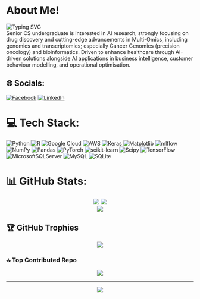 # About Me!
![Typing SVG](https://readme-typing-svg.demolab.com?font=Fira+Code&duration=3000&pause=500&color=6DE2FF&multiline=true&width=750&height=100&lines=Hey!+I'm+Abdullah+Elafifi;Biomedical+ML+Researcher+;+AI+in+Drug+Discovery+%26+Precision+Oncology)
<br>
Senior CS undergraduate is interested in AI research, strongly focusing on drug discovery and cutting-edge advancements in Multi-Omics, including genomics and transcriptomics; especially Cancer Genomics (precision oncology) and bioinformatics. Driven to enhance healthcare through AI-driven solutions alongside AI applications in business intelligence, customer behaviour modelling, and operational optimisation. 

## 🌐 Socials:
[![Facebook](https://img.shields.io/badge/Facebook-%231877F2.svg?logo=Facebook&logoColor=white)](https://www.facebook.com/abdullah.elafifi)
[![LinkedIn](https://img.shields.io/badge/LinkedIn-%230077B5.svg?logo=linkedin&logoColor=white)](https://www.linkedin.com/in/abdullah-el-afifi/) 

# 💻 Tech Stack:
![Python](https://img.shields.io/badge/python-3670A0?style=for-the-badge&logo=python&logoColor=ffdd54) ![R](https://img.shields.io/badge/r-%23276DC3.svg?style=for-the-badge&logo=r&logoColor=white) ![Google Cloud](https://img.shields.io/badge/GoogleCloud-%234285F4.svg?style=for-the-badge&logo=google-cloud&logoColor=white) ![AWS](https://img.shields.io/badge/AWS-%23FF9900.svg?style=for-the-badge&logo=amazon-aws&logoColor=white) ![Keras](https://img.shields.io/badge/Keras-%23D00000.svg?style=for-the-badge&logo=Keras&logoColor=white) ![Matplotlib](https://img.shields.io/badge/Matplotlib-%23ffffff.svg?style=for-the-badge&logo=Matplotlib&logoColor=black) ![mlflow](https://img.shields.io/badge/mlflow-%23d9ead3.svg?style=for-the-badge&logo=numpy&logoColor=blue) ![NumPy](https://img.shields.io/badge/numpy-%23013243.svg?style=for-the-badge&logo=numpy&logoColor=white) ![Pandas](https://img.shields.io/badge/pandas-%23150458.svg?style=for-the-badge&logo=pandas&logoColor=white) ![PyTorch](https://img.shields.io/badge/PyTorch-%23EE4C2C.svg?style=for-the-badge&logo=PyTorch&logoColor=white) ![scikit-learn](https://img.shields.io/badge/scikit--learn-%23F7931E.svg?style=for-the-badge&logo=scikit-learn&logoColor=white) ![Scipy](https://img.shields.io/badge/SciPy-%230C55A5.svg?style=for-the-badge&logo=scipy&logoColor=%white) ![TensorFlow](https://img.shields.io/badge/TensorFlow-%23FF6F00.svg?style=for-the-badge&logo=TensorFlow&logoColor=white) ![MicrosoftSQLServer](https://img.shields.io/badge/Microsoft%20SQL%20Server-CC2927?style=for-the-badge&logo=microsoft%20sql%20server&logoColor=white) ![MySQL](https://img.shields.io/badge/mysql-4479A1.svg?style=for-the-badge&logo=mysql&logoColor=white) ![SQLite](https://img.shields.io/badge/sqlite-%2307405e.svg?style=for-the-badge&logo=sqlite&logoColor=white)
# 📊 GitHub Stats:

<div align="center">
  <img src="https://github-readme-stats.vercel.app/api?username=Abdullah-Elafifi&theme=dark&hide_border=false&include_all_commits=true&count_private=false" />
  <img src="https://nirzak-streak-stats.vercel.app/?user=Abdullah-Elafifi&theme=dark&hide_border=false" />
</div>

<div align="center">
  <img src="https://github-readme-stats.vercel.app/api/top-langs/?username=Abdullah-Elafifi&theme=dark&hide_border=false&include_all_commits=true&count_private=false&layout=compact" />
</div>

## 🏆 GitHub Trophies

<div align="center">
  <img src="https://github-profile-trophy.vercel.app/?username=Abdullah-Elafifi&theme=default&no-frame=false&no-bg=false&margin-w=4" />
</div>

### 🔝 Top Contributed Repo

<div align="center">
  <img src="https://github-contributor-stats.vercel.app/api?username=Abdullah-Elafifi&limit=5&theme=dark&combine_all_yearly_contributions=true" />
</div>

---

<div align="center">
  <a href="https://visitcount.itsvg.in">
    <img src="https://visitcount.itsvg.in/api?id=Abdullah-Elafifi&icon=1&color=0" />
  </a>
</div>

<!-- Proudly created with GPRM ( https://gprm.itsvg.in ) -->
